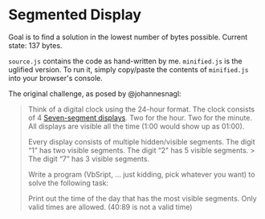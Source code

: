 # Segmented Display

Goal is to find a solution in the lowest number of bytes possible. Current state: 137 bytes.

`source.js` contains the code as hand-written by me. `minified.js` is the uglified version. To run it, simply copy/paste the contents of `minified.js` into your browser's console.

The original challenge, as posed by @johannesnagl:

> Think of a digital clock using the 24-hour format. The clock consists of 4 [Seven-segment displays](https://en.wikipedia.org/wiki/Seven-segment_display). Two for the hour. Two for the minute. All displays are visible all the time (1:00 would show up as 01:00).
> 
> Every display consists of multiple hidden/visible segments. The digit “1” has two visible segments. The digit “2" has 5 visible segments. > The digit “7” has 3 visible segments.
> 
> Write a program (VbSript, … just kidding, pick whatever you want) to solve the following task:
> 
> Print out the time of the day that has the most visible segments. Only valid times are allowed. (40:89 is not a valid time)
